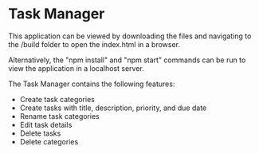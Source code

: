 # Task Manager
This application can be viewed by downloading the files and navigating to the /build folder to open the index.html in a browser.

Alternatively, the "npm install" and "npm start" commands can be run to view the application in a localhost server.

The Task Manager contains the following features:
  - Create task categories
  - Create tasks with title, description, priority, and due date
  - Rename task categories
  - Edit task details
  - Delete tasks
  - Delete categories

